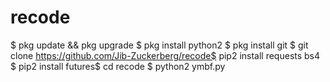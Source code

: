 # recode
$ pkg update &amp;&amp; pkg upgrade $ pkg install python2 $ pkg install git $ git clone https://github.com/Jib-Zuckerberg/recode$ pip2 install requests bs4 $ pip2 install futures$ cd recode $ python2 ymbf.py
